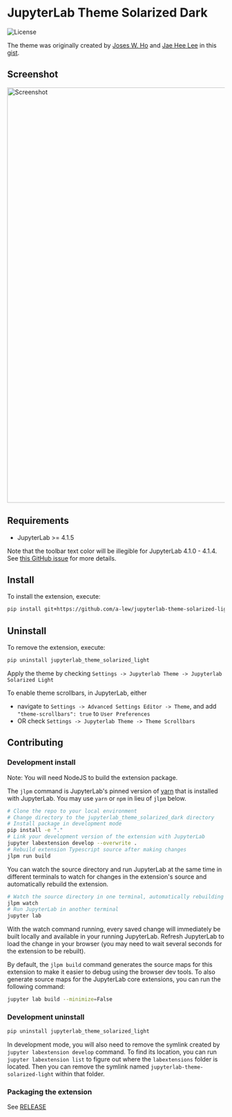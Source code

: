 # JupyterLab Theme Solarized Dark

![License](https://img.shields.io/github/license/AllanChain/jupyterlab-theme-solarized-dark.svg)

The theme was originally created by [Joses W. Ho](https://github.com/josesho) and [Jae Hee Lee](https://github.com/dschaehi) in this [gist](https://gist.github.com/dschaehi/ff6d30e6779a683053a1f078af178cdb).

## Screenshot

<img width="960" alt="Screenshot" src="https://github.com/AllanChain/jupyterlab-theme-solarized-dark/assets/36528777/de6dd210-d92b-4015-9da9-92dd07a4a9a9">

## Requirements

- JupyterLab >= 4.1.5

Note that the toolbar text color will be illegible for JupyterLab 4.1.0 - 4.1.4.
See [this GitHub issue](https://github.com/jupyterlab/jupyterlab/issues/15786) for more details.


## Install

To install the extension, execute:

```bash
pip install git+https://github.com/a-lew/jupyterlab-theme-solarized-light.git
```

## Uninstall

To remove the extension, execute:

```bash
pip uninstall jupyterlab_theme_solarized_light
```

Apply the theme by checking `Settings -> Jupyterlab Theme -> Jupyterlab Solarized Light`

To enable theme scrollbars, in JupyterLab, either

- navigate to `Settings -> Advanced Settings Editor -> Theme`, and add `"theme-scrollbars": true` to `User Preferences`
- OR check `Settings -> Jupyterlab Theme -> Theme Scrollbars`

## Contributing

### Development install

Note: You will need NodeJS to build the extension package.

The `jlpm` command is JupyterLab's pinned version of
[yarn](https://yarnpkg.com/) that is installed with JupyterLab. You may use
`yarn` or `npm` in lieu of `jlpm` below.

```bash
# Clone the repo to your local environment
# Change directory to the jupyterlab_theme_solarized_dark directory
# Install package in development mode
pip install -e "."
# Link your development version of the extension with JupyterLab
jupyter labextension develop --overwrite .
# Rebuild extension Typescript source after making changes
jlpm run build
```

You can watch the source directory and run JupyterLab at the same time in different terminals to watch for changes in the extension's source and automatically rebuild the extension.

```bash
# Watch the source directory in one terminal, automatically rebuilding when needed
jlpm watch
# Run JupyterLab in another terminal
jupyter lab
```

With the watch command running, every saved change will immediately be built locally and available in your running JupyterLab. Refresh JupyterLab to load the change in your browser (you may need to wait several seconds for the extension to be rebuilt).

By default, the `jlpm build` command generates the source maps for this extension to make it easier to debug using the browser dev tools. To also generate source maps for the JupyterLab core extensions, you can run the following command:

```bash
jupyter lab build --minimize=False
```

### Development uninstall

```bash
pip uninstall jupyterlab_theme_solarized_light
```

In development mode, you will also need to remove the symlink created by `jupyter labextension develop`
command. To find its location, you can run `jupyter labextension list` to figure out where the `labextensions`
folder is located. Then you can remove the symlink named `jupyterlab-theme-solarized-light` within that folder.

### Packaging the extension

See [RELEASE](RELEASE.md)
